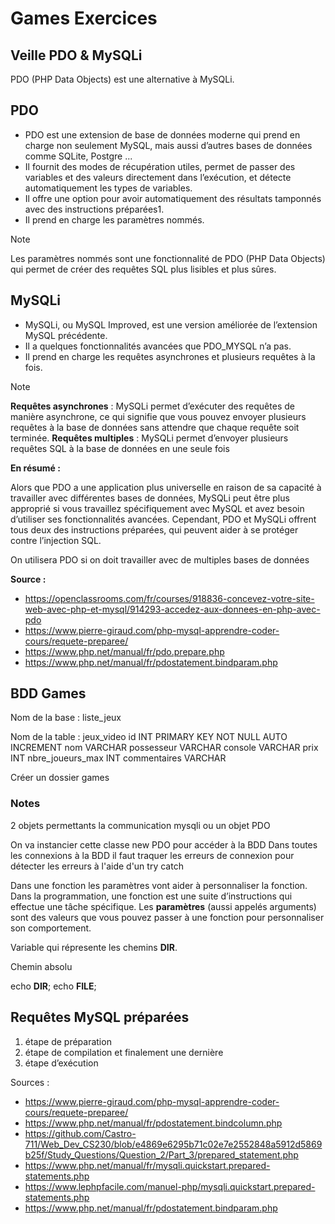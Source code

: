 # Games Exercices

## Veille PDO & MySQLi

PDO (PHP Data Objects) est une alternative à MySQLi.

## PDO

- PDO est une extension de base de données moderne qui prend en charge non seulement MySQL, mais aussi d’autres bases de données comme SQLite, Postgre ...
- Il fournit des modes de récupération utiles, permet de passer des variables et des valeurs directement dans l’exécution, et détecte automatiquement les types de variables.
- Il offre une option pour avoir automatiquement des résultats tamponnés avec des instructions préparées1.
- Il prend en charge les paramètres nommés.

> [!NOTE]
> Les paramètres nommés sont une fonctionnalité de PDO (PHP Data Objects) qui permet de créer des requêtes SQL plus lisibles et plus sûres.

## MySQLi

- MySQLi, ou MySQL Improved, est une version améliorée de l’extension MySQL précédente.
- Il a quelques fonctionnalités avancées que PDO_MYSQL n’a pas.
- Il prend en charge les requêtes asynchrones et plusieurs requêtes à la fois.

> [!NOTE]
> **Requêtes asynchrones** : MySQLi permet d’exécuter des requêtes de manière asynchrone, ce qui signifie que vous pouvez envoyer plusieurs requêtes à la base de données sans attendre que chaque requête soit terminée.
> **Requêtes multiples** : MySQLi permet d’envoyer plusieurs requêtes SQL à la base de données en une seule fois

**En résumé :**  
  
Alors que PDO a une application plus universelle en raison de sa capacité à travailler avec différentes bases de données, MySQLi peut être plus approprié si vous travaillez spécifiquement avec MySQL et avez besoin d’utiliser ses fonctionnalités avancées. Cependant, PDO et MySQLi offrent tous deux des instructions préparées, qui peuvent aider à se protéger contre l’injection SQL.

On utilisera PDO si on doit travailler avec de multiples bases de données

**Source :** 
- https://openclassrooms.com/fr/courses/918836-concevez-votre-site-web-avec-php-et-mysql/914293-accedez-aux-donnees-en-php-avec-pdo
- https://www.pierre-giraud.com/php-mysql-apprendre-coder-cours/requete-preparee/
- https://www.php.net/manual/fr/pdo.prepare.php
- https://www.php.net/manual/fr/pdostatement.bindparam.php

## BDD Games

Nom de la base : liste_jeux

Nom de la table : jeux_video
id INT PRIMARY KEY NOT NULL AUTO INCREMENT
nom VARCHAR
possesseur VARCHAR
console VARCHAR
prix INT
nbre_joueurs_max INT
commentaires VARCHAR

Créer un dossier games

### Notes

2 objets permettants la communication mysqli ou un objet PDO

On va instancier cette classe new PDO pour accéder à la BDD
Dans toutes les connexions à la BDD il faut traquer les erreurs de connexion pour détecter les erreurs à l'aide d'un try catch

Dans une fonction les paramètres vont aider à personnaliser la fonction.
Dans la programmation, une fonction est une suite d’instructions qui effectue une tâche spécifique. Les **paramètres** (aussi appelés arguments) sont des valeurs que vous pouvez passer à une fonction pour personnaliser son comportement.

Variable qui répresente les chemins __DIR__.

Chemin absolu

echo __DIR__;
echo __FILE__;

## Requêtes MySQL préparées

1. étape de préparation
2. étape de compilation et finalement une dernière 
3. étape d’exécution

Sources :
- https://www.pierre-giraud.com/php-mysql-apprendre-coder-cours/requete-preparee/
- https://www.php.net/manual/fr/pdostatement.bindcolumn.php
- https://github.com/Castro-711/Web_Dev_CS230/blob/e4869e6295b71c02e7e2552848a5912d5869b25f/Study_Questions/Question_2/Part_3/prepared_statement.php
- https://www.php.net/manual/fr/mysqli.quickstart.prepared-statements.php
- https://www.lephpfacile.com/manuel-php/mysqli.quickstart.prepared-statements.php
- https://www.php.net/manual/fr/pdostatement.bindparam.php
